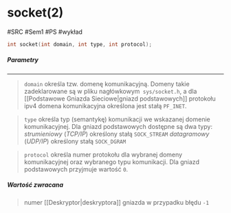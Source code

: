 # socket(2)
#SRC #Sem1 #PS #wykład 


``` c
int socket(int domain, int type, int protocol);
```

##### Parametry
---
> `domain` 
> 	określa tzw. domenę komunikacyjną. Domeny takie zadeklarowane są w pliku nagłówkowym` sys/socket.h`, a dla [[Podstawowe Gniazda Sieciowe|gniazd podstawowych]] protokołu ipv4 domena komunikacyjna określona jest stałą `PF_INET`.

>`type`
>	określa typ (semantykę) komunikacji we wskazanej domenie komunikacyjnej. Dla gniazd podstawowych dostępne są dwa typy:
>		_strumieniowy_ (_TCP/IP_) określony stałą `SOCK_STREAM`
>		_datagramowy_ (_UDP/IP_) określony stałą `SOCK_DGRAM`

>`protocol`
>	określa numer protokołu dla wybranej domeny komunikacyjnej oraz wybranego typu komunikacji. Dla gniazd podstawowych przyjmuje wartość `0`.

##### Wartość zwracana
>	numer [[Deskryptor|deskryptora]] gniazda
>	w przypadku błędu `-1`